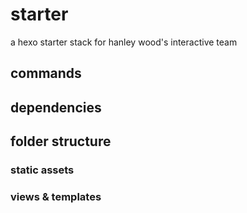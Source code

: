 # starter

a hexo starter stack for hanley wood's interactive team

## commands

## dependencies

## folder structure

### static assets

### views & templates